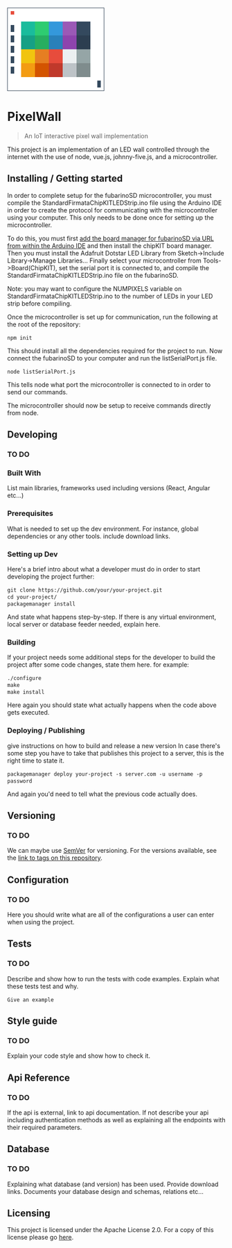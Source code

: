 ![Pixel Wall Logo](./images/PixelWallLogo.png)

# PixelWall
> An IoT interactive pixel wall implementation

This project is an implementation of an LED wall controlled through the internet with the use of node, vue.js, johnny-five.js, and a microcontroller.

## Installing / Getting started

In order to complete setup for the fubarinoSD microcontroller, you must compile the StandardFirmataChipKITLEDStrip.ino file using the Arduino IDE in order to create the protocol for communicating with the microcontroller using your computer. This only needs to be done once for setting up the microcontroller.

To do this, you must first [add the board manager for fubarinoSD via URL from within the Arduino IDE](http://chipkit.net/wiki/index.php?title=ChipKIT_core) and then install the chipKIT board manager. Then you must install the Adafruit Dotstar LED Library from Sketch->Include Library->Manage Libraries... Finally select your microcontroller from Tools->Board(ChipKIT), set the serial port it is connected to, and compile the StandardFirmataChipKITLEDStrip.ino file on the fubarinoSD.

Note: you may want to configure the NUMPIXELS variable on StandardFirmataChipKITLEDStrip.ino to the number of LEDs in your LED strip before compiling.

Once the microcontroller is set up for communication, run the following at the root of the repository:

```shell
npm init
```

This should install all the dependencies required for the project to run.
Now connect the fubarinoSD to your computer and run the listSerialPort.js file.

```shell
node listSerialPort.js
```

This tells node what port the microcontroller is connected to in order to send our commands.

The microcontroller should now be setup to receive commands directly from node.

## Developing

### TO DO
### Built With
List main libraries, frameworks used including versions (React, Angular etc...)


### Prerequisites

What is needed to set up the dev environment. For instance, global dependencies or any other tools. include download links.


### Setting up Dev

Here's a brief intro about what a developer must do in order to start developing
the project further:

```shell
git clone https://github.com/your/your-project.git
cd your-project/
packagemanager install
```

And state what happens step-by-step. If there is any virtual environment, local server or database feeder needed, explain here.

### Building

If your project needs some additional steps for the developer to build the
project after some code changes, state them here. for example:

```shell
./configure
make
make install
```

Here again you should state what actually happens when the code above gets
executed.

### Deploying / Publishing
give instructions on how to build and release a new version
In case there's some step you have to take that publishes this project to a
server, this is the right time to state it.

```shell
packagemanager deploy your-project -s server.com -u username -p password
```

And again you'd need to tell what the previous code actually does.

## Versioning

### TO DO
We can maybe use [SemVer](http://semver.org/) for versioning. For the versions available, see the [link to tags on this repository](/tags).


## Configuration

### TO DO
Here you should write what are all of the configurations a user can enter when
using the project.

## Tests

### TO DO
Describe and show how to run the tests with code examples.
Explain what these tests test and why.

```shell
Give an example
```

## Style guide

### TO DO
Explain your code style and show how to check it.

## Api Reference

### TO DO
If the api is external, link to api documentation. If not describe your api including authentication methods as well as explaining all the endpoints with their required parameters.


## Database

### TO DO
Explaining what database (and version) has been used. Provide download links.
Documents your database design and schemas, relations etc...

## Licensing

This project is licensed under the Apache License 2.0.
For a copy of this license please go [here](https://www.apache.org/licenses/LICENSE-2.0.html).
